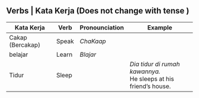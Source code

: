 ## Verbs | Kata Kerja (Does not change with tense )

| Kata Kerja               | Verb    |  Pronounciation | Example |
|    ---                   | ---     | ---             | ---     |
| Cakap (Bercakap)         | Speak   | *ChaKaap*       |         |
| belajar                  | Learn   | *Blajar*        |         |
| Tidur                    | Sleep   |                 |  *Dia tidur di rumah kawannya.*<br> He sleeps at his friend’s house.        |
